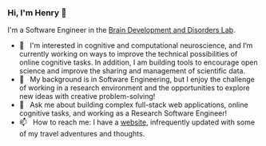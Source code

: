 ### Hi, I'm Henry 👋

I'm a Software Engineer in the [Brain Development and Disorders Lab](https://sites.wustl.edu/richardslab/).

- 🔭 &nbsp; I'm interested in cognitive and computational neuroscience, and I’m currently working on ways to improve the technical possibilities of online cognitive tasks. In addition, I am building tools to encourage open science and improve the sharing and management of scientific data.
- 🌱 &nbsp; My background is in Software Engineering, but I enjoy the challenge of working in a research environment and the opportunities to explore new ideas with creative problem-solving!
- 💬 &nbsp; Ask me about building complex full-stack web applications, online cognitive tasks, and working as a Research Software Engineer!
- 📫 &nbsp; How to reach me: I have a [website](https://henryburgess.net), infrequently updated with some of my travel adventures and thoughts.
